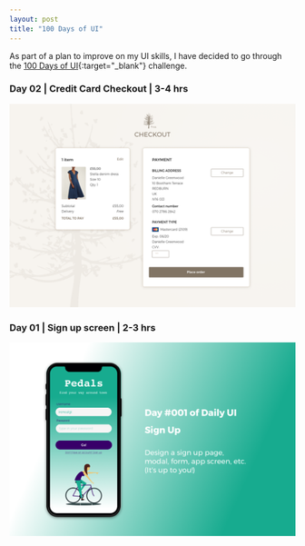 ```yaml
---
layout: post
title: "100 Days of UI"
---
```


As part of a plan to improve on my UI skills, I have decided to go through the [100 Days of UI](http://www.dailyui.co/){:target="_blank"} challenge.

### Day 02 | Credit Card Checkout | 3-4 hrs

![](images/case_studies/30_days_challenge/Day_2.png)

### Day 01 | Sign up screen | 2-3 hrs

![](images/case_studies/30_days_challenge/Day_1.png)